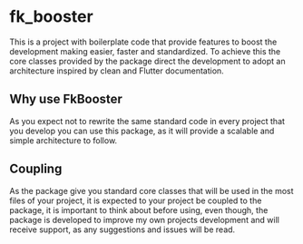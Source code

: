 # fk_booster
This is a project with boilerplate code that provide features to boost the development making easier, faster and standardized. To achieve this the core classes provided by the package direct the development to adopt an architecture inspired by clean and Flutter documentation.

## Why use FkBooster
As you expect not to rewrite the same standard code in every project that you develop you can use this package, as it will provide a scalable and simple architecture to follow.

## Coupling
As the package give you standard core classes that will be used in the most files of your project, it is expected to your project be coupled to the package, it is important to think about before using, even though, the package is developed to improve my own projects development and will receive support, as any suggestions and issues will be read.